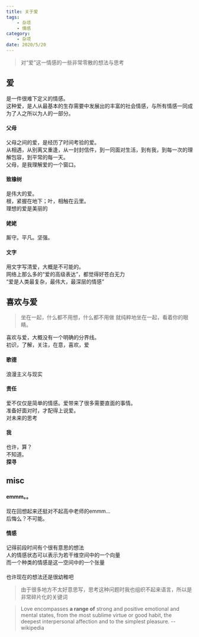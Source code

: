 ```yaml
---
title: 关于爱
tags: 
    - 杂项
    - 情感
category:
    - 杂项
date: 2020/5/20
---
```


> 对“爱”这一情感的一些非常零散的想法与思考

## 爱

是一件很难下定义的情感。  
这种爱，是人从最基本的生存需要中发展出的丰富的社会情感，与所有情感一同成为了人之所以为人的一部分。  

#### 父母

父母之间的爱，是经历了时间考验的爱。  
从相遇，从别离又重逢，从一封封信件，到一同面对生活，到有我，到每一次的理解包容，到平常的每一天。  
父母，是我理解爱的一个窗口。

#### 致橡树

是伟大的爱。  
根，紧握在地下；叶，相触在云里。  
理想的爱是美丽的

#### 姥姥

厮守。平凡。坚强。

#### 文字

用文字写清爱，大概是不可能的。  
网络上那么多的“爱的高级表达”，都觉得好苍白无力  
“爱是人类最复杂，最伟大，最深层的情感”

## 喜欢与爱

> 坐在一起，什么都不用想，什么都不用做
> 就纯粹地坐在一起，看着你的眼睛。

喜欢与爱，大概没有一个明确的分界线。  
初识，了解，关注，在意，喜欢，爱  

#### 歌德

浪漫主义与现实  

#### 责任

爱不仅仅是简单的情感。爱带来了很多需要直面的事情。  
准备好面对时，才配得上说爱。  
对未来的思考

#### 我

也许，算？  
不知道。  
**探寻**

## misc

#### emmm。。

现在回想起来还挺对不起高中老师的emmm...  
后悔么？不可能。

#### 情感

记得前段时间有个很有意思的想法  
人的情感状态可以表示为若干维空间中的一个向量  
而一个种类的情感是这一空间中的一个张量  

#### 

也许现在的想法还是很幼稚吧

> 由于很多地方不太好意思写，思考这种问题时我也组织不起来语言，所以是非常碎片化的关键词

> Love encompasses **a range of** strong and positive emotional and mental states, from the most sublime virtue or good habit, the deepest interpersonal affection and to the simplest pleasure.
>                                                                        -- wikipedia
